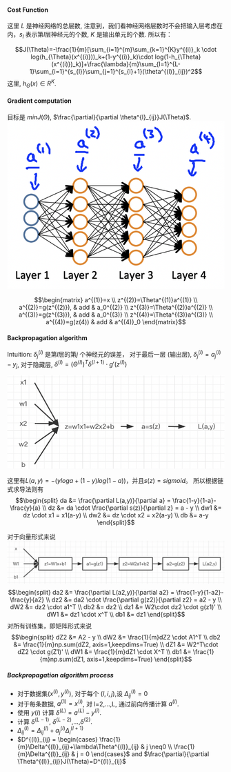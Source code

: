 #### Cost Function

这里 $L$ 是神经网络的总层数, 注意到，我们看神经网络层数时不会把输入层考虑在内，$s_l$ 表示第$l$层神经元的个数,  $K$ 是输出单元的个数. 所以有：

$$J(\Theta)=-\frac{1}{m}[\sum_{i=1}^{m}\sum_{k=1}^{K}y^{(i)}_k 
\cdot log(h_{\Theta}(x^{(i)}))_k+(1-y^{(i)}_k)\cdot log(1-h_{\Theta}(x^{(i)})_k)]+\frac{\lambda}{m}\sum_{l=1}^{L-1}\sum_{i=1}^{s_{l}}\sum_{j=1}^{s_{l}+1}(\theta^{(l)}_{ij})^2$$
这里, $h_{\Theta}(x) \in R^{K}$.

#### Gradient computation

目标是 $min J(\Theta)$,  $\frac{\partial}{\partial \theta^{l}_{ij}}J(\Theta)$.
![img](../img/note4_backpropagation1.jpg )

$$\begin{matrix} a^{(1)}=x \\ 
z^{(2)}=\Theta^{(1)}a^{(1)} \\
a^{(2)}=g(z^{(2)}), & add & a_0^{(2)} \\ z^{(3)}=\Theta^{(2)}a^{(2)} \\
a^{(3)}=g(z^{(3)}), & add & a_0^{(3)} \\ z^{(4)}=\Theta^{(3)}a^{(3)} \\ a^{(4)}=g(z(4)) & add & a^{(4)}_0
\end{matrix}$$

#### Backpropagation algorithm

Intuition: $\delta^{(l)}_j$ 是第$l$层的第$j$ 个神经元的误差， 对于最后一层 (输出层), $\delta^{(l)}_j=a^{(l)}_j-y_j$, 对于隐藏层, $\delta^{(l)}=(\Theta^{(l)})^T \delta^{(l+1)} \cdot g'(z^{(l)})$

![img](../img/bp.jpg)

这里有$L(a,y)=-(yloga + (1 - y)log(1-a))$，并且$s(z)=sigmoid$。
所以根据链式求导法则有
$$\begin{split} da &= \frac{\partial L(a,y)}{\partial a} = \frac{1-y}{1-a}-\frac{y}{a} \\ dz &= da \cdot \frac{\partial s(z)}{\partial z} = a - y \\ dw1 &= dz \cdot x1 = x1(a-y) \\ dw2 &= dz \cdot x2 = x2(a-y) \\ db &= a-y  \end{split}$$

对于向量形式来说
![img](../img/bp2.jpg)
$$\begin{split} da2 &= \frac{\partial L(a2,y)}{\partial a2} = \frac{1-y}{1-a2}-\frac{y}{a2} \\ dz2 &= da2 \cdot \frac{\partial g(z2)}{\partial z2} = a2 - y \\ dW2 &= dz2 \cdot a1^T  \\ db2 &= dz2  \\ dz1 &= W2\cdot dz2 \cdot g(z1)' \\ dW1 &= dz1 \cdot x^T \\ db1 &= dz1 \end{split}$$
对所有训练集，即矩阵形式来说
$$\begin{split} dZ2 &= A2 - y \\ dW2 &= \frac{1}{m}dZ2 \cdot A1^T  \\ db2 &= \frac{1}{m}np.sum(dZ2, axis=1,keepdims=True)  \\ dZ1 &= W2^T\cdot dZ2 \cdot g(Z1)' \\ dW1 &= \frac{1}{m}dZ1 \cdot X^T \\ db1 &= \frac{1}{m}np.sum(dZ1, axis=1,keepdims=True) \end{split}$$
##### Backpropagation algorithm process

+ 对于数据集$(x^{(i)},y^{(i)})$, 对于每个 $(l,i,j)$,设 $\Delta^{(l)}_{ij}=0$
+ 对于每条数据, $a^{(1)}=x^{(i)}$, 对 l=2,...,L, 通过前向传播计算 $a^{(l)}$.
+ 使用 $y{(i)}$ 计算 $\delta^{(L)}=a^{(L)}-y^{(i)}$.
+ 计算 $\delta^{(L-1)}$, $\delta^{(L-2)}$,...,$\delta^{(2)}$.
+ $\Delta^{(l)}_{ij}=\Delta^{(l)}_{ij}+a^{(l)}_{j}\Delta^{(l+1)}_{i}$
+ $D^{(l)}_{ij} = \begin{cases} \frac{1}{m}\Delta^{(l)}_{ij}+\lambda\Theta^{(l)}_{ij} & j \neq0 \\ \frac{1}{m}\Delta^{(l)}_{ij} & j = 0 \end{cases}$
and 
$\frac{\partial}{\partial \Theta^{(l)}_{ij}}J(\Theta)=D^{(l)}_{ij}$

